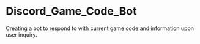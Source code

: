 # Discord_Game_Code_Bot
Creating a bot to respond to with current game code and information upon user inquiry.
